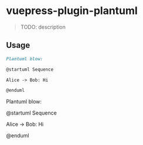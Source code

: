 # vuepress-plugin-plantuml

> TODO: description

## Usage

```markdown
Plantuml blow:

@startuml Sequence

Alice -> Bob: Hi

@enduml
```

Plantuml blow:

@startuml Sequence

Alice -> Bob: Hi

@enduml
